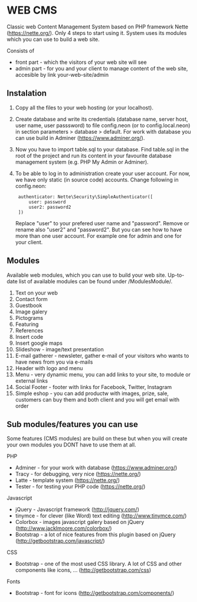 WEB CMS
=========================================================

Classic web Content Management System based on PHP framework Nette (https://nette.org/). Only 4 steps to start using it. System uses its modules which you can use to build a web site. 

Consists of 
- front part - which the visitors of your web site will see
- admin part - for you and your client to manage content of the web site, accesible by link your-web-site/admin

Instalation
---------------------------------------------------------
1. Copy all the files to your web hosting (or your localhost).
2. Create database and write its credentials (database name, server host, user name, user passsword) to file config.neon (or to config.local.neon) in section parameters > database > default. For work with database you can use build in Adminer (https://www.adminer.org/).
3. Now you have to import table.sql to your database. Find table.sql in the root of the project and run its content in your favourite database management system (e.g. PHP My Admin or Adminer).  
4. To be able to log in to administration create your user account. For now, we have only static (in source code) accounts. Change following in config.neon:

        authenticator: Nette\Security\SimpleAuthenticator([
            user: password
            user2: password2
        ])
   
   Replace "user" to your prefered user name and "password". Remove or rename also "user2" and "password2". But you can see how to have more than one user account. For example one for admin and one for your client. 

Modules
---------------------------------------------------------
Available web modules, which you can use to build your web site. Up-to-date list of available modules can be found under /ModulesModule/.

1. Text on your web
2. Contact form
3. Guestbook
4. Image galery 
5. Pictograms
6. Featuring 
7. References
8. Insert code
9. Insert google maps
10. Slideshow - image/text presentation
11. E-mail gatherer - newsleter, gather e-mail of your visitors who wants to have news from you via e-mails
12. Header with logo and menu
13. Menu - very dynamic menu, you can add links to your site, to module or external links
14. Social Footer - footer with links for Facebook, Twitter, Instagram 
15. Simple eshop - you can add productw with images, prize, sale, customers can buy them and both client and you will get email with order

Sub modules/features you can use
---------------------------------------------------------
Some features (CMS modules) are build on these but when you will create your own modules you DONT have to use them at all.

PHP
- Adminer - for your work with database (https://www.adminer.org/)
- Tracy - for debugging, very nice (https://nette.org/)
- Latte - template system (https://nette.org/)
- Tester - for testing your PHP code (https://nette.org/)
 
Javascript
- jQuery  - Javascript framework (http://jquery.com/)
- tinymce - for clever (like Word) text editing (http://www.tinymce.com/)
- Colorbox - images javascript galery based on jQuery (http://www.jacklmoore.com/colorbox/)
- Bootstrap - a lot of nice features from this plugin based on jQuery (http://getbootstrap.com/javascript/) 

CSS
- Bootstrap - one of the most used CSS library. A lot of CSS and other components like icons, ... (http://getbootstrap.com/css)

Fonts
- Bootstrap - font for icons (http://getbootstrap.com/components/)
